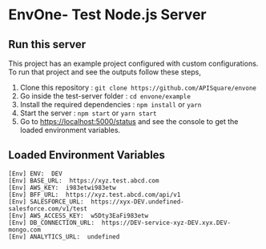 # EnvOne- Test Node.js Server

## Run this server

This project has an example project configured with custom configurations. To run that project and see the outputs follow these steps,
1. Clone this repository : `git clone https://github.com/APISquare/envone`
2. Go inside the test-server folder : `cd envone/example`
3. Install the required dependencies : `npm install` or `yarn`
4. Start the server : `npm start` or `yarn start`
5. Go to [https://localhost:5000/status](https://localhost:5000/status) and see the console to get the loaded environment variables.

## Loaded Environment Variables

```
[Env] ENV:  DEV
[Env] BASE_URL:  https://xyz.test.abcd.com
[Env] AWS_KEY:  i983etwi983etw
[Env] BFF_URL:  https://xyz.test.abcd.com/api/v1
[Env] SALESFORCE_URL:  https://xyx-DEV.undefined-salesforce.com/v1/test
[Env] AWS_ACCESS_KEY:  w5Dty3EaFi983etw
[Env] DB_CONNECTION_URL:  https://DEV-service-xyz-DEV.xyx.DEV-mongo.com
[Env] ANALYTICS_URL:  undefined
```